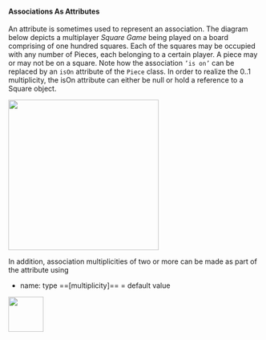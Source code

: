 <link rel="stylesheet" href="{{baseUrl}}/css/textbook.css">

<div class="website-content">

#### Associations As Attributes

<div id="main">

An attribute is sometimes used to represent an association. The diagram below depicts a multiplayer _Square Game_ being played on a board comprising of one hundred squares. Each of the squares may be occupied with any number of Pieces, each belonging to a certain player. A piece may or may not be on a square.  Note how the association `’is on’` can be replaced by an `isOn` attribute of the `Piece` class. In order to realize the 0..1 multiplicity, the isOn attribute can either be null or hold a reference to a Square object.

<tip-box>

<img src="{{baseUrl}}/uml/associationsAsAttributes/introduction/images/squareMultiplicity.png" height="300" />
<p/>

</tip-box>

In addition, association multiplicities of two or more can be made as part of the attribute using

* name: type ==[multiplicity]==  = default value

<tip-box>

<img src="{{baseUrl}}/uml/associationsAsAttributes/introduction/images/board.png" height="70" />
<p/>

</tip-box>


<!-- extras ------------------------------------------------------------------------------------ -->

<panel header=":paperclip: Extras" expandable type="seamless" expanded>

  <panel header=":mortar_board: Learning Outcomes" expandable type="seamless">
    <include src="exercises.md" />
  </panel>

  <panel header=":package: Resources" expandable type="seamless">
    <include src="resources.md" />
  </panel>

  <panel header=":laughing: Humor" expandable type="seamless">
    <include src="humor.md" />
  </panel>

</panel>

</div>
</div>
